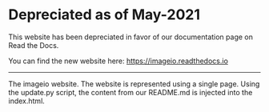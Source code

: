 # Depreciated as of May-2021 

This website has been depreciated in favor of our documentation page on Read the Docs. 

You can find the new website here: https://imageio.readthedocs.io

---

The imageio website. The website is represented using a single
page. Using the update.py script, the content from our README.md
is injected into the index.html.

